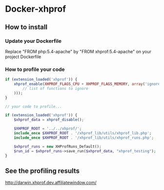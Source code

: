 # Docker-xhprof

## How to install

### Update your Dockerfile

Replace "FROM php:5.4-apache" by "FROM xhprof:5.4-apache" on your project Dockerfile

### How to profile your code

```php
if (extension_loaded('xhprof')) {
    xhprof_enable(XHPROF_FLAGS_CPU + XHPROF_FLAGS_MEMORY, array('ignored_functions' => array(
        // list of functions to ignore
    )));
}

// your code to profile...

if (extension_loaded('xhprof')) {
    $xhprof_data = xhprof_disable();

    $XHPROF_ROOT = '../../xhprof/';
    include_once $XHPROF_ROOT . '/xhprof_lib/utils/xhprof_lib.php';
    include_once $XHPROF_ROOT . '/xhprof_lib/utils/xhprof_runs.php';

    $xhprof_runs = new XHProfRuns_Default();
    $run_id = $xhprof_runs->save_run($xhprof_data, "xhprof_testing");
}
```

## See the profiling results

http://darwin.xhprof.dev.affiliatewindow.com/

